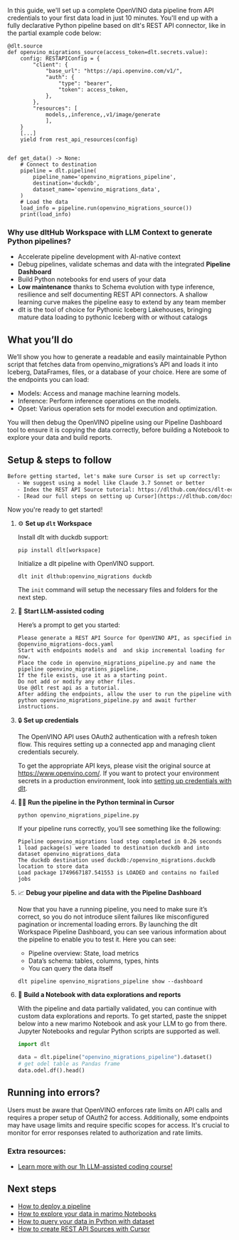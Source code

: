 In this guide, we'll set up a complete OpenVINO data pipeline from API credentials to your first data load in just 10 minutes. You'll end up with a fully declarative Python pipeline based on dlt's REST API connector, like in the partial example code below:

```python-outcome
@dlt.source
def openvino_migrations_source(access_token=dlt.secrets.value):
    config: RESTAPIConfig = {
        "client": {
            "base_url": "https://api.openvino.com/v1/",
            "auth": {
                "type": "bearer",
                "token": access_token,
            },
        },
        "resources": [
            models,,inference,,v1/image/generate
            ],
    }
    [...]
    yield from rest_api_resources(config)


def get_data() -> None:
    # Connect to destination
    pipeline = dlt.pipeline(
        pipeline_name='openvino_migrations_pipeline',
        destination='duckdb',
        dataset_name='openvino_migrations_data', 
    )
    # Load the data
    load_info = pipeline.run(openvino_migrations_source())
    print(load_info) 
```

### Why use dltHub Workspace with LLM Context to generate Python pipelines?

- Accelerate pipeline development with AI-native context
- Debug pipelines, validate schemas and data with the integrated **Pipeline Dashboard**
- Build Python notebooks for end users of your data
- **Low maintenance** thanks to Schema evolution with type inference, resilience and self documenting REST API connectors. A shallow learning curve makes the pipeline easy to extend by any team member
- dlt is the tool of choice for Pythonic Iceberg Lakehouses, bringing mature data loading to pythonic Iceberg with or without catalogs

## What you’ll do

We’ll show you how to generate a readable and easily maintainable Python script that fetches data from openvino_migrations’s API and loads it into Iceberg, DataFrames, files, or a database of your choice. Here are some of the endpoints you can load:

- Models: Access and manage machine learning models.
- Inference: Perform inference operations on the models.
- Opset: Various operation sets for model execution and optimization.

You will then debug the OpenVINO pipeline using our Pipeline Dashboard tool to ensure it is copying the data correctly, before building a Notebook to explore your data and build reports.

## Setup & steps to follow

```default
Before getting started, let's make sure Cursor is set up correctly:
   - We suggest using a model like Claude 3.7 Sonnet or better
   - Index the REST API Source tutorial: https://dlthub.com/docs/dlt-ecosystem/verified-sources/rest_api/ and add it to context as **@dlt rest api**
   - [Read our full steps on setting up Cursor](https://dlthub.com/docs/dlt-ecosystem/llm-tooling/cursor-restapi#23-configuring-cursor-with-documentation)
```

Now you're ready to get started!

1. ⚙️ **Set up `dlt` Workspace**
    
    Install dlt with duckdb support:
    ```shell
    pip install dlt[workspace]
    ```

    Initialize a dlt pipeline with OpenVINO support.
    ```shell
    dlt init dlthub:openvino_migrations duckdb
    ```

    The `init` command will setup the necessary files and folders for the next step.
    
2. 🤠 **Start LLM-assisted coding**
    
    Here’s a prompt to get you started:
    
    ```prompt
    Please generate a REST API Source for OpenVINO API, as specified in @openvino_migrations-docs.yaml 
    Start with endpoints models and  and skip incremental loading for now. 
    Place the code in openvino_migrations_pipeline.py and name the pipeline openvino_migrations_pipeline. 
    If the file exists, use it as a starting point. 
    Do not add or modify any other files. 
    Use @dlt rest api as a tutorial. 
    After adding the endpoints, allow the user to run the pipeline with python openvino_migrations_pipeline.py and await further instructions.
    ```

    
3. 🔒 **Set up credentials** 
    
    The OpenVINO API uses OAuth2 authentication with a refresh token flow. This requires setting up a connected app and managing client credentials securely.
    
    To get the appropriate API keys, please visit the original source at https://www.openvino.com/.
    If you want to protect your environment secrets in a production environment, look into [setting up credentials with dlt](https://dlthub.com/docs/walkthroughs/add_credentials).
    
4. 🏃‍♀️ **Run the pipeline in the Python terminal in Cursor**
    
    ```shell
    python openvino_migrations_pipeline.py
    ```
    
    If your pipeline runs correctly, you’ll see something like the following:
    
    ```shell
    Pipeline openvino_migrations load step completed in 0.26 seconds
    1 load package(s) were loaded to destination duckdb and into dataset openvino_migrations_data
    The duckdb destination used duckdb:/openvino_migrations.duckdb location to store data
    Load package 1749667187.541553 is LOADED and contains no failed jobs
    ```
    
5. 📈 **Debug your pipeline and data with the Pipeline Dashboard**

    Now that you have a running pipeline, you need to make sure it’s correct, so you do not introduce silent failures like misconfigured pagination or incremental loading errors. By launching the dlt Workspace Pipeline Dashboard, you can see various information about the pipeline to enable you to test it. Here you can see:
    - Pipeline overview: State, load metrics
    - Data’s schema: tables, columns, types, hints
    - You can query the data itself
    
    ```shell
    dlt pipeline openvino_migrations_pipeline show --dashboard
    ```
    
6. 🐍 **Build a Notebook with data explorations and reports**

    With the pipeline and data partially validated, you can continue with custom data explorations and reports. To get started, paste the snippet below into a new marimo Notebook and ask your LLM to go from there. Jupyter Notebooks and regular Python scripts are supported as well.

    
    ```python
    import dlt

   data = dlt.pipeline("openvino_migrations_pipeline").dataset()
   # get odel table as Pandas frame
   data.odel.df().head()
    ```

## Running into errors?

Users must be aware that OpenVINO enforces rate limits on API calls and requires a proper setup of OAuth2 for access. Additionally, some endpoints may have usage limits and require specific scopes for access. It's crucial to monitor for error responses related to authorization and rate limits.

### Extra resources:

- [Learn more with our 1h LLM-assisted coding course!](https://www.youtube.com/watch?v=GGid70rnJuM)

## Next steps

- [How to deploy a pipeline](https://dlthub.com/docs/walkthroughs/deploy-a-pipeline)
- [How to explore your data in marimo Notebooks](https://dlthub.com/docs/general-usage/dataset-access/marimo)
- [How to query your data in Python with dataset](https://dlthub.com/docs/general-usage/dataset-access/dataset)
- [How to create REST API Sources with Cursor](https://dlthub.com/docs/dlt-ecosystem/llm-tooling/cursor-restapi)